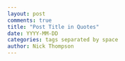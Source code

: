 ```yaml
---
layout: post
comments: true
title: "Post Title in Quotes"
date: YYYY-MM-DD
categories: tags separated by space
author: Nick Thompson
---
```

